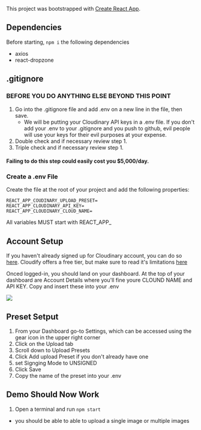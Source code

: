 This project was bootstrapped with [Create React App](https://github.com/facebook/create-react-app).

## Dependencies

Before starting, `npm i` the following dependencies
- axios
- react-dropzone

## .gitignore
### BEFORE YOU DO ANYTHING ELSE BEYOND THIS POINT
1. Go into the .gitignore file and add .env on a new line in the file, then save.
    - We will be putting your Cloudinary API keys in a .env file. If you don't add your .env to your .gitignore and you push to github, evil people will use your keys for their evil purposes at your expense.
1. Double check and if necessary review step 1.
1. Triple check and if necessary review step 1.
#### **Failing to do this step could easily cost you $5,000/day.**

### Create a .env File
Create the file at the root of your project and add the following properties:
```
REACT_APP_COUDINARY_UPLOAD_PRESET=
REACT_APP_CLOUDINARY_API_KEY=
REACT_APP_CLOUDINARY_CLOUD_NAME=
```

All variables MUST start with REACT_APP_ 

## Account Setup
If you haven't already signed up for Cloudinary account, you can do so [here](https://cloudinary.com/). Cloudify offers a free tier, but make sure to read it's limitations [here](https://cloudinary.com/pricing)

Onced logged-in, you should land on your dashboard. At the top of your dashboard are Account Details where you'll fine youre CLOUND NAME and API KEY. Copy and insert these into your .env

<img src='account_details.png' />

## Preset Setput

1. From your Dashboard go-to Settings, which can be accessed using the gear icon in the upper right corner
2. Click on the Upload tab
3. Scroll down to Upload Presets
4. Click Add upload Preset if you don't already have one
5. set Signging Mode to UNSIGNED
6. Click Save
7. Copy the name of the preset into your .env


## Demo Should Now Work
1. Open a terminal and run `npm start`
 - you should be able to able to upload a single image or multiple images